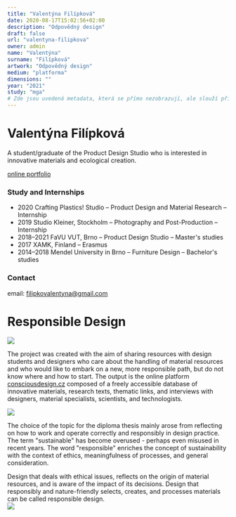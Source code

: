 ```yaml
---
title: "Valentýna Filípková"
date: 2020-08-17T15:02:56+02:00
description: "Odpovědný design"
draft: false
url: "valentyna-filipkova"
owner: admin
name: "Valentýna"
surname: "Filípková"
artwork: "Odpovědný design"
medium: "platforma"
dimensions: ""
year: "2021"
study: "mga"
# Zde jsou uvedená metadata, která se přímo nezobrazují, ale slouží při generování webu - tagů pro Facebook a Twitter, atd.
---
```

# Valentýna Filípková
A student/graduate of the Product Design Studio who is interested in innovative materials and ecological creation.

[online portfolio](https://www.behance.net/filipkova)  

### Study and Internships

* 2020		Crafting Plastics! Studio – Product Design and Material Research – Internship
* 2019		Studio Kleiner, Stockholm – Photography and Post-Production – Internship 
* 2018–2021	FaVU VUT, Brno – Product Design Studio – Master's studies 
* 2017 		XAMK, Finland – Erasmus  
* 2014–2018	Mendel University in Brno – Furniture Design – Bachelor's studies

### Contact

email: filipkovalentyna@gmail.com    

<!-- SECTION BREAK -->
# Responsible Design
![](/2021/filipkova/1.jpg)

The project was created with the aim of sharing resources with design students and designers who care about the handling of material resources and who would like to embark on a new, more responsible path, but do not know where and how to start. The output is the online platform [consciousdesign.cz](https://consciousdesign.cz) composed of a freely accessible database of innovative materials, research texts, thematic links, and interviews with designers, material specialists, scientists, and technologists. 

![](/2021/filipkova/3.jpg)

The choice of the topic for the diploma thesis mainly arose from reflecting on how to work and operate correctly and responsibly in design practice. The term "sustainable" has become overused - perhaps even misused in recent years. The word "responsible" enriches the concept of sustainability with the context of ethics, meaningfulness of processes, and general consideration. 

Design that deals with ethical issues, reflects on the origin of material resources, and is aware of the impact of its decisions. Design that responsibly and nature-friendly selects, creates, and processes materials can be called responsible design.  
![](/2021/filipkova/4.jpg)
